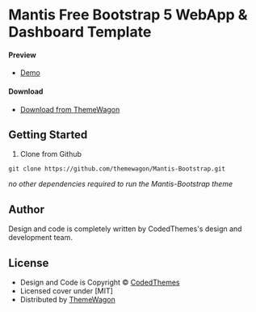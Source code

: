 # Mantis Free Bootstrap 5 WebApp & Dashboard Template

#### Preview

 - [Demo](https://themewagon.github.io/Mantis-Bootstrap/dashboard/index.html)

#### Download
 - [Download from ThemeWagon](https://themewagon.com/themes/mantis/)

## Getting Started

1. Clone from Github

```
git clone https://github.com/themewagon/Mantis-Bootstrap.git
```
*no other dependencies required to run the Mantis-Bootstrap theme*


## Author

Design and code is completely written by CodedThemes's design and development team.  


## License

 - Design and Code is Copyright &copy; [CodedThemes](https://www.codedthemes.com)
 - Licensed cover under [MIT]
 - Distributed by [ThemeWagon](https://themewagon.com)



